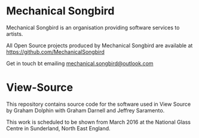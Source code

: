 ﻿# Mechanical Songbird

Mechanical Songbird is an organisation providing software services to artists.

All Open Source projects produced by Mechanical Songbird are available at https://github.com/MechanicalSongbird

Get in touch bt emailing mechanical.songbird@outlook.com

# View-Source

This repository contains source code for the software used in View Source by Graham Dolphin with Graham Darnell and Jeffrey Saramento.

This work is scheduled to be shown from March 2016 at the National Glass Centre in Sunderland, North East England.



